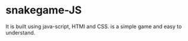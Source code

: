 # snakegame-JS
It is built using java-script, HTMl and CSS.
is a simple game and easy to understand.
